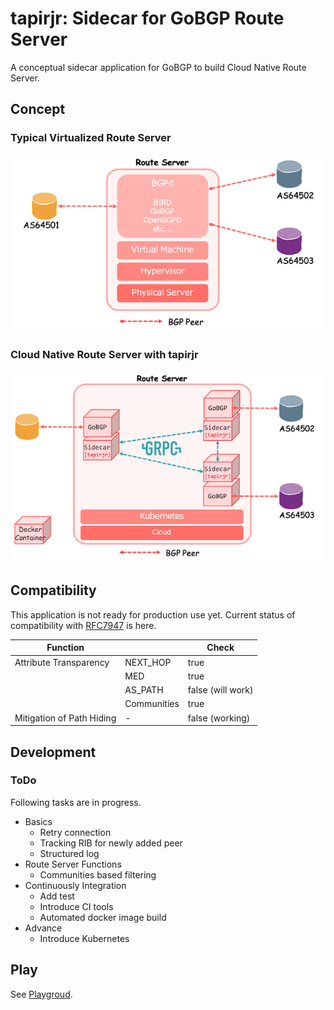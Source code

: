 # tapirjr: Sidecar for GoBGP Route Server

A conceptual sidecar application for GoBGP to build Cloud Native Route Server.

## Concept
### Typical Virtualized Route Server
![Typical Virtualized Route Server](docs/sources/typical_routeserver.png)

### Cloud Native Route Server with tapirjr
![Cloud Native Route Server](docs/sources/cloudnative_routeserver.png)

## Compatibility
This application is not ready for production use yet. 
Current status of compatibility with [RFC7947](https://tools.ietf.org/html/rfc7947) is here.

| Function | | Check |
| --- | --- | --- |
| Attribute Transparency | NEXT_HOP | true | 
| | MED | true |
| | AS_PATH | false (will work) |
| | Communities | true | 
| Mitigation of Path Hiding | - | false (working) |


## Development
### ToDo
Following tasks are in progress.
* Basics
    * Retry connection
    * Tracking RIB for newly added peer
    * Structured log
* Route Server Functions
    * Communities based filtering
* Continuously Integration
    * Add test
    * Introduce CI tools
    * Automated docker image build
* Advance
    * Introduce Kubernetes

## Play
See [Playgroud](playground/playground.md).